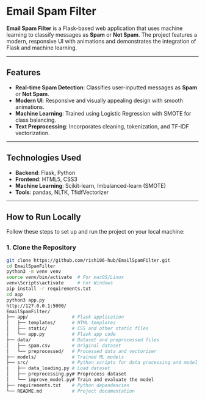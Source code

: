 # Email Spam Filter

**Email Spam Filter** is a Flask-based web application that uses machine learning to classify messages as **Spam** or **Not Spam**. The project features a modern, responsive UI with animations and demonstrates the integration of Flask and machine learning.

---

## Features

- **Real-time Spam Detection**: Classifies user-inputted messages as **Spam** or **Not Spam**.
- **Modern UI**: Responsive and visually appealing design with smooth animations.
- **Machine Learning**: Trained using Logistic Regression with SMOTE for class balancing.
- **Text Preprocessing**: Incorporates cleaning, tokenization, and TF-IDF vectorization.

---

## Technologies Used

- **Backend**: Flask, Python
- **Frontend**: HTML5, CSS3
- **Machine Learning**: Scikit-learn, Imbalanced-learn (SMOTE)
- **Tools**: pandas, NLTK, TfidfVectorizer

---

## How to Run Locally

Follow these steps to set up and run the project on your local machine:

### 1. Clone the Repository
```bash
git clone https://github.com/rish106-hub/EmailSpamFilter.git
cd EmailSpamFilter
python3 -m venv venv
source venv/bin/activate  # For macOS/Linux
venv\Scripts\activate     # For Windows
pip install -r requirements.txt
cd app
python3 app.py
http://127.0.0.1:5000/
EmailSpamFilter/
├── app/                # Flask application
│   ├── templates/      # HTML templates
│   ├── static/         # CSS and other static files
│   └── app.py          # Flask app code
├── data/               # Dataset and preprocessed files
│   ├── spam.csv        # Original dataset
│   └── preprocessed/   # Processed data and vectorizer
├── models/             # Trained ML models
├── src/                # Python scripts for data processing and model training
│   ├── data_loading.py # Load dataset
│   ├── preprocessing.py# Preprocess dataset
│   └── improve_model.py# Train and evaluate the model
├── requirements.txt    # Python dependencies
└── README.md           # Project documentation
